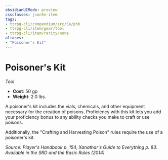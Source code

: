 ```yaml
---
obsidianUIMode: preview
cssclasses: json5e-item
tags:
- ttrpg-cli/compendium/src/5e/phb
- ttrpg-cli/item/gear/tool
- ttrpg-cli/item/rarity/none
aliases: 
- "Poisoner's Kit"
---
```

# Poisoner's Kit
*Tool*  

- **Cost**: 50 gp
- **Weight**: 2.0 lbs.

A poisoner's kit includes the vials, chemicals, and other equipment necessary for the creation of poisons. Proficiency with this kit lets you add your proficiency bonus to any ability checks you make to craft or use poisons.

Additionally, the "Crafting and Harvesting Poison" rules require the use of a poisoner's kit.

*Source: Player's Handbook p. 154, Xanathar's Guide to Everything p. 83. Available in the <span title='Systems Reference Document (5.1)'>SRD</span> and the Basic Rules (2014)*